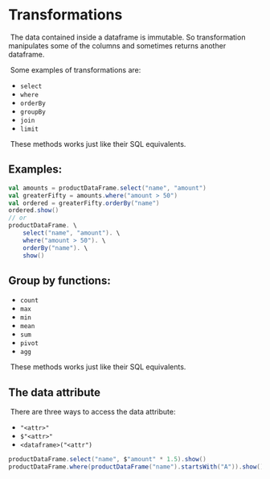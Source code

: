 # Transformations

​	The data contained inside a dataframe is immutable. So transformation manipulates some of the columns and sometimes returns another dataframe.

​	Some examples of transformations are:

- `select`
- `where`
- `orderBy`
- `groupBy`
- `join`
- `limit`

​	These methods works just like their SQL equivalents.

## Examples:

```scala
val amounts = productDataFrame.select("name", "amount")
val greaterFifty = amounts.where("amount > 50")
val ordered = greaterFifty.orderBy("name")
ordered.show()
// or
productDataFrame. \
	select("name", "amount"). \
	where("amount > 50"). \
	orderBy("name"). \
	show()
```

## Group by functions:

- `count`
- `max`
- `min`
- `mean`
- `sum`
- `pivot`
- `agg`

​	These methods works just like their SQL equivalents.

## The data attribute

​	There are three ways to access the data attribute:

- `"<attr>"`
- `$"<attr>"`
- `<dataframe>("<attr")`

```scala
productDataFrame.select("name", $"amount" * 1.5).show()
productDataFrame.where(productDataFrame("name").startsWith("A")).show()
```

